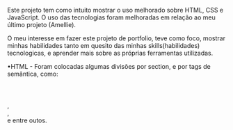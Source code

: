 Este projeto tem como intuito mostrar o uso melhorado sobre HTML, CSS e JavaScript. 
O uso das tecnologias foram melhoradas em relação ao meu último projeto (Amellie). 

O meu interesse em fazer este projeto de portfolio, teve como foco, mostrar minhas habilidades tanto em quesito das minhas skills(habilidades) tecnologicas,
e aprender mais sobre as próprias ferramentas utilizadas.

•HTML - Foram colocadas algumas divisões por section, e por tags de semântica, como: <header></header>,<main></main>,<footer></footer> e entre outos.
